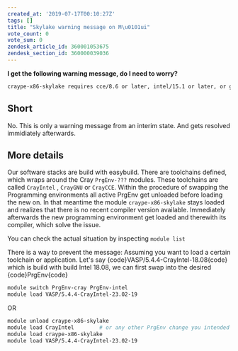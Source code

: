```yaml
---
created_at: '2019-07-17T00:10:27Z'
tags: []
title: "Skylake warning message on M\u0101ui"
vote_count: 0
vote_sum: 0
zendesk_article_id: 360001053675
zendesk_section_id: 360000039036
---
```


**I get the following warning message, do I need to worry?**

```txt
craype-x86-skylake requires cce/8.6 or later, intel/15.1 or later, or gcc/6.1 or later
```

## Short

No. This is only a warning message from an interim state. And gets
resolved immidiately afterwards.

## More details

Our software stacks are build with easybuild. There are toolchains
defined, which wraps around the Cray `PrgEnv-???` modules. These
toolchains are called `CrayIntel` , `CrayGNU` or `CrayCCE`. Within the
procedure of swapping the Programming environments all active PrgEnv get
unloaded before loading the new on. In that meantime the module
`craype-x86-skylake` stays loaded and realizes that there is no recent
compiler version available. Immediately afterwards the new programming
environment get loaded and therewith its compiler, which solve the
issue.

You can check the actual situation by inspecting `module list`

There is a way to prevent the message: Assuming you want to load a
certain toolchain or application. Let's say
{code}VASP/5.4.4-CrayIntel-18.08{code} which is build with build Intel
18.08, we can first swap into the desired {code}PrgEnv{code}

```sh
module switch PrgEnv-cray PrgEnv-intel
module load VASP/5.4.4-CrayIntel-23.02-19
```

OR

```sh
module unload craype-x86-skylake
module load CrayIntel        # or any other PrgEnv change you intended to  do
module load craype-x86-skylake
module load VASP/5.4.4-CrayIntel-23.02-19
```
